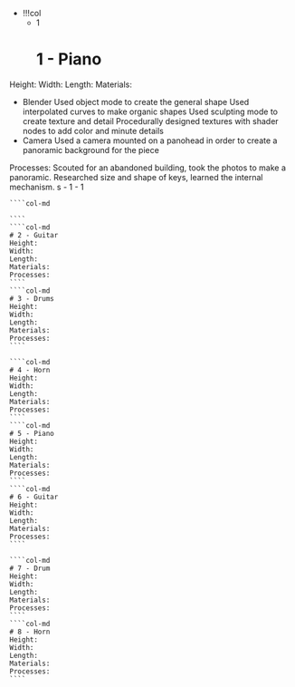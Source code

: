 - !!!col
	- 1
	  # 1 - Piano
Height: 
Width: 
Length: 
Materials:
- Blender
Used object mode to create the general shape
Used interpolated curves to make organic shapes
Used sculpting mode to create texture and detail
Procedurally designed textures with shader nodes to add color and minute details
- Camera
Used a camera mounted on a panohead in order to create a panoramic background for the piece

Processes:
Scouted for an abandoned building, took the photos to make a panoramic.
Researched size and shape of keys, learned the internal mechanism. s
	- 1
	- 1
`````col
````col-md

````
````col-md
# 2 - Guitar
Height: 
Width: 
Length: 
Materials: 
Processes: 
````
````col-md
# 3 - Drums
Height: 
Width: 
Length: 
Materials: 
Processes: 
````
`````
`````col
````col-md
# 4 - Horn
Height: 
Width: 
Length: 
Materials: 
Processes: 
````
````col-md
# 5 - Piano
Height: 
Width: 
Length: 
Materials: 
Processes: 
````
````col-md
# 6 - Guitar
Height: 
Width: 
Length: 
Materials: 
Processes: 
````
`````
`````col
````col-md
# 7 - Drum
Height: 
Width: 
Length: 
Materials: 
Processes: 
````
````col-md
# 8 - Horn
Height: 
Width: 
Length: 
Materials: 
Processes: 
````
`````
